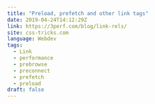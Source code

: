 ```yaml
---
title: "Preload, prefetch and other link tags"
date: 2019-04-24T14:12:29Z
link: https://3perf.com/blog/link-rels/
site: css-tricks.com
language: Webdev
tags:
  - Link
  - performance
  - prebrowse
  - preconnect
  - prefetch
  - preload
draft: false
---
```

